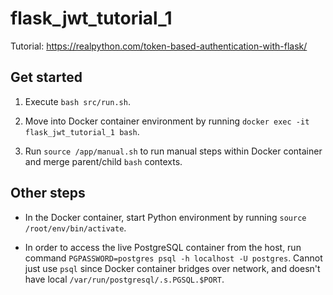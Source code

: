 # flask_jwt_tutorial_1

Tutorial: https://realpython.com/token-based-authentication-with-flask/

## Get started

1.  Execute `bash src/run.sh`.

2.  Move into Docker container environment by running `docker exec -it
    flask_jwt_tutorial_1 bash`.

3.  Run `source /app/manual.sh` to run manual steps within Docker container and
    merge parent/child `bash` contexts.

## Other steps

-   In the Docker container, start Python environment by running `source
    /root/env/bin/activate`.

-   In order to access the live PostgreSQL container from the host, run command
    `PGPASSWORD=postgres psql -h localhost -U postgres`. Cannot just use `psql`
    since Docker container bridges over network, and doesn't have local
    `/var/run/postgresql/.s.PGSQL.$PORT`.
